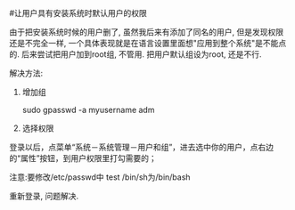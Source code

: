 <!---title:Ubuntu用户权限与用户组-->
<!---keywords:Linux,安装系统用户,用户组-->
<!---date:2013.06.28; modification:2013.07.23-->

#让用户具有安装系统时默认用户的权限

由于把安装系统时候的用户删了, 虽然我后来有添加了同名的用户, 但是发现权限还是不完全一样, 一个具体表现就是在语言设置里面想"应用到整个系统"是不能点的. 后来尝试把用户加到root组, 不管用. 把用户默认组设为root, 还是不行.

解决方法:

1. 增加组

    sudo gpasswd -a myusername adm

2. 选择权限

登录以后，点菜单“系统－系统管理－用户和组”，进去选中你的用户，点右边的“属性”按钮，到用户权限里打勾需要的；

注意:要修改/etc/passwd中 test /bin/sh为/bin/bash


重新登录, 问题解决.


<!-- vim:set tw=0:-->
